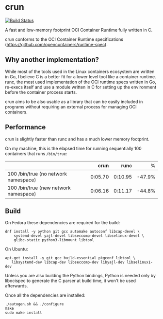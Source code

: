 # crun

[![Build Status](https://travis-ci.org/giuseppe/crun.svg?branch=master)](https://travis-ci.org/giuseppe/crun)

A fast and low-memory footprint OCI Container Runtime fully written in C.

crun conforms to the OCI Container Runtime specifications
(https://github.com/opencontainers/runtime-spec).

## Why another implementation?

While most of the tools used in the Linux containers ecosystem are
written in Go, I believe C is a better fit for a lower level tool like
a container runtime.  runc, the most used implementation of the OCI
runtime specs written in Go, re-execs itself and use a module written
in C for setting up the environment before the container process
starts.

crun aims to be also usable as a library that can be easily included
in programs without requiring an external process for managing OCI
containers.

## Performance

crun is slightly faster than runc and has a much lower memory
footprint.

On my machine, this is the elapsed time for running sequentially 100
containers that runs `/bin/true`:

|                                       | crun           | runc    | %      |
| -------------                         | -------------: | -----:  | -----: |
| 100 /bin/true (no network namespace)  | 0:05.70        | 0:10.95 | -47.9% |
| 100 /bin/true (new network namespace) | 0:06.16        | 0:11.17 | -44.8%  |


## Build

On Fedora these dependencies are required for the build:
```shell
dnf install -y python git gcc automake autoconf libcap-devel \
    systemd-devel yajl-devel libseccomp-devel libselinux-devel \
    glibc-static python3-libmount libtool
```

On Ubuntu:
```shell
apt-get install -y git gcc build-essential pkgconf libtool \
   libsystemd-dev libcap-dev libseccomp-dev libyajl-dev libselinux1-dev
```

Unless you are also building the Python bindings, Python is needed
only by libocispec to generate the C parser at build time, it won't be
used afterwards.

Once all the dependencies are installed:
```
./autogen.sh && ./configure
make
sudo make install
```

